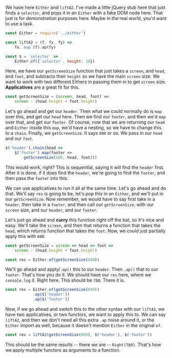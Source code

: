 We have here `Either` and `liftA2`. I've made a little jQuery stub here that just finds a `selector`, and pops it in an `Either` with a fake DOM node here. That just is for demonstration purposes here. Maybe in the real world, you'd want to use a task.

```javascript
const Either = require('../either')

const liftA2 = (f, fx, fy) =>
    fx.`map`(f).ap(fy)

const $ = `selector` =>
    Either.of({`selector`, height: 10})
```

Here, we have our `getScreenSize` function that just takes a `screen`, and `head`, and `foot`, and subtracts their `height` so we have the main `screen` size. We want to work with two different Eithers in passing them in to get `screen` size. **Applicatives** are a great fit for this.

```javascript
const getScreenSize = (screen, head, foot) =>
    screen - (head.height + foot.height)
```

Let's go ahead and get our `header`. Then what we could normally do is `map` over this, and get our `head` here. Then we find our `footer`, and then we'd `map` over that, and get our `footer`. Of course, now that we are returning our `head` and `Either` inside this `map`, we'd have a nesting, so we have to change this to a `chain`. Finally, we `getScreenSize`. It says `800` or so. We pass in our `head` and our `foot`.

```javascript
$('header').chain(head =>
    $('footer').map(footer =>
        getScreenSize(800, head, foot)))
```

This would work, right? This is sequential, saying it will find the `header` first. After it is done, if it does find the `header`, we're going to find the `footer`, and then pass the `footer` into this.

We can use applicatives to run it all at the same time. Let's go ahead and do that. We'll say `res` is going to be, let's pop this in an `Either`, and we'll put in our `getScreenSize`. Now remember, we would have to say first take in a `header`, then take in a `footer`, and then call our `getScreenSize`, with our `screen` size, and our `header`, and our `footer`.

Let's just go ahead and **curry** this function right off the bat, so it's nice and easy. We'll take the `screen`, and then that returns a function that takes the `head`, which returns function that takes the `foot`. Now, we could just partially apply this with `800`.

```javascript
const getScreenSize = screen => head => foot =>
    screen - (head.height + foot.height)

const res = Either.of(getScreenSize(800))
```

We'll go ahead and apply/`.ap()` this to our `header`. Then `.ap()` that to our `footer`. That's how you do it. We should have our `res` here, where we `console.log` it. Right here. This should be `780`. There it is.

```javascript
const res = Either.of(getScreenSize(800))
            .ap($('header'))
            .ap($('footer'))
```

Now, if we go ahead and switch this to the other syntax with our `liftA2`, we have two applicatives, or two functors, we want to apply this to. We can say `liftA2`, and then we don't need all this extra `.ap` noise around it, or the `Either` import as well, because it doesn't mention `Either` in the original `of`.

```javascript
const res = liftA2(getScreenSize(800), $('header'), $('footer'))
```

This should be the same results -- there we are -- `Right(780)`. That's how we apply multiple functors as arguments to a function.